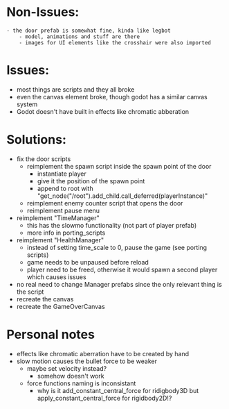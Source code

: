 # Non-Issues:

    - the door prefab is somewhat fine, kinda like legbot
        - model, animations and stuff are there
        - images for UI elements like the crosshair were also imported

# Issues:

- most things are scripts and they all broke
- even the canvas element broke, though godot has a similar canvas system
- Godot doesn't have built in effects like chromatic abberation
    
# Solutions:

- fix the door scripts
    - reimplement the spawn script inside the spawn point of the door
        - instantiate player
        - give it the position of the spawn point
        - append to root with "get_node("/root").add_child.call_deferred(playerInstance)"
    - reimplement enemy counter script that opens the door
    - reimplement pause menu
- reimplement "TimeManager"
    - this has the slowmo functionality (not part of player prefab)
    - more info in porting_scripts
- reimplement "HealthManager"
    - instead of setting time_scale to 0, pause the game (see porting scripts)
    - game needs to be unpaused before reload
    - player need to be freed, otherwise it would spawn a second player which causes issues
- no real need to change Manager prefabs since the only relevant thing is the script
- recreate the canvas
- recreate the GameOverCanvas


# Personal notes

- effects like chromatic aberration have to be created by hand
- slow motion causes the bullet force to be weaker
    - maybe set velocity instead?
        - somehow doesn't work
    - force functions naming is inconsistant
        - why is it add_constant_central_force for ridigbody3D but apply_constant_central_force for rigidbody2D!?
